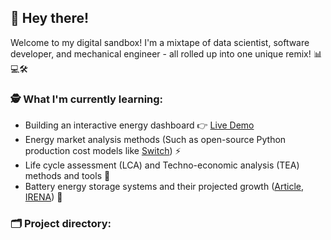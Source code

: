 ## 👋 Hey there!

Welcome to my digital sandbox! I'm a mixtape of data scientist, software developer, and mechanical engineer - all rolled up into one unique remix! 📊💻🛠

### 🕵️ What I'm currently learning:

- Building an interactive energy dashboard 👉 [Live Demo](https://data-sandbox.github.io/energy-dashboard/)
- Energy market analysis methods (Such as open-source Python production cost models like [Switch](https://github.com/switch-model/switch)) ⚡️
- Life cycle assessment (LCA) and Techno-economic analysis (TEA) methods and tools 💸
- Battery energy storage systems and their projected growth ([Article](https://www.mckinsey.com/industries/automotive-and-assembly/our-insights/enabling-renewable-energy-with-battery-energy-storage-systems), [IRENA](https://www.irena.org/Publications/2019/Sep/Enabling-Technologies)) 🔋

### 🗂 Project directory:
